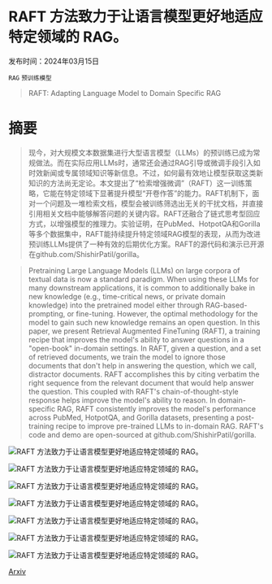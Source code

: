 # RAFT 方法致力于让语言模型更好地适应特定领域的 RAG。

发布时间：2024年03月15日

`RAG` `预训练模型`

> RAFT: Adapting Language Model to Domain Specific RAG

# 摘要

> 现今，对大规模文本数据集进行大型语言模型（LLMs）的预训练已成为常规做法。而在实际应用LLMs时，通常还会通过RAG引导或微调手段引入如时效新闻或专属领域知识等新信息。不过，如何最有效地让模型获取这类新知识的方法尚无定论。本文提出了“检索增强微调”（RAFT）这一训练策略，它能在特定领域下显著提升模型“开卷作答”的能力。RAFT机制下，面对一个问题及一堆检索文档，模型会被训练筛选出无关的干扰文档，并直接引用相关文档中能够解答问题的关键内容。RAFT还融合了链式思考型回应方式，以增强模型的推理力。实验证明，在PubMed、HotpotQA和Gorilla等多个数据集中，RAFT能持续提升特定领域RAG模型的表现，从而为改进预训练LLMs提供了一种有效的后期优化方案。RAFT的源代码和演示已开源在github.com/ShishirPatil/gorilla。

> Pretraining Large Language Models (LLMs) on large corpora of textual data is now a standard paradigm. When using these LLMs for many downstream applications, it is common to additionally bake in new knowledge (e.g., time-critical news, or private domain knowledge) into the pretrained model either through RAG-based-prompting, or fine-tuning. However, the optimal methodology for the model to gain such new knowledge remains an open question. In this paper, we present Retrieval Augmented FineTuning (RAFT), a training recipe that improves the model's ability to answer questions in a "open-book" in-domain settings. In RAFT, given a question, and a set of retrieved documents, we train the model to ignore those documents that don't help in answering the question, which we call, distractor documents. RAFT accomplishes this by citing verbatim the right sequence from the relevant document that would help answer the question. This coupled with RAFT's chain-of-thought-style response helps improve the model's ability to reason. In domain-specific RAG, RAFT consistently improves the model's performance across PubMed, HotpotQA, and Gorilla datasets, presenting a post-training recipe to improve pre-trained LLMs to in-domain RAG. RAFT's code and demo are open-sourced at github.com/ShishirPatil/gorilla.

![RAFT 方法致力于让语言模型更好地适应特定领域的 RAG。](../../../paper_images/2403.10131/x1.png)

![RAFT 方法致力于让语言模型更好地适应特定领域的 RAG。](../../../paper_images/2403.10131/RAFT.png)

![RAFT 方法致力于让语言模型更好地适应特定领域的 RAG。](../../../paper_images/2403.10131/x2.png)

![RAFT 方法致力于让语言模型更好地适应特定领域的 RAG。](../../../paper_images/2403.10131/x3.png)

![RAFT 方法致力于让语言模型更好地适应特定领域的 RAG。](../../../paper_images/2403.10131/x4.png)

![RAFT 方法致力于让语言模型更好地适应特定领域的 RAG。](../../../paper_images/2403.10131/x5.png)

![RAFT 方法致力于让语言模型更好地适应特定领域的 RAG。](../../../paper_images/2403.10131/x6.png)

[Arxiv](https://arxiv.org/abs/2403.10131)